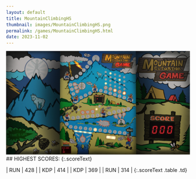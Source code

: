 ```yaml
---
layout: default
title: MountainClimbingHS
thumbnail: images/MountainClimbingHS.png
permalink: /games/MountainClimbingHS.html
date: 2023-11-02
---
```


<img src="../images/MountainClimbingHS.png" class="gameThumbnail img-fluid mx-auto align-middle">
## HIGHEST SCORES:
{:.scoreText}

| RUN | 428 | 
| KDP | 414 | 
| KDP | 369 | 
| RUN | 314 | 
{:.scoreText .table .td}
